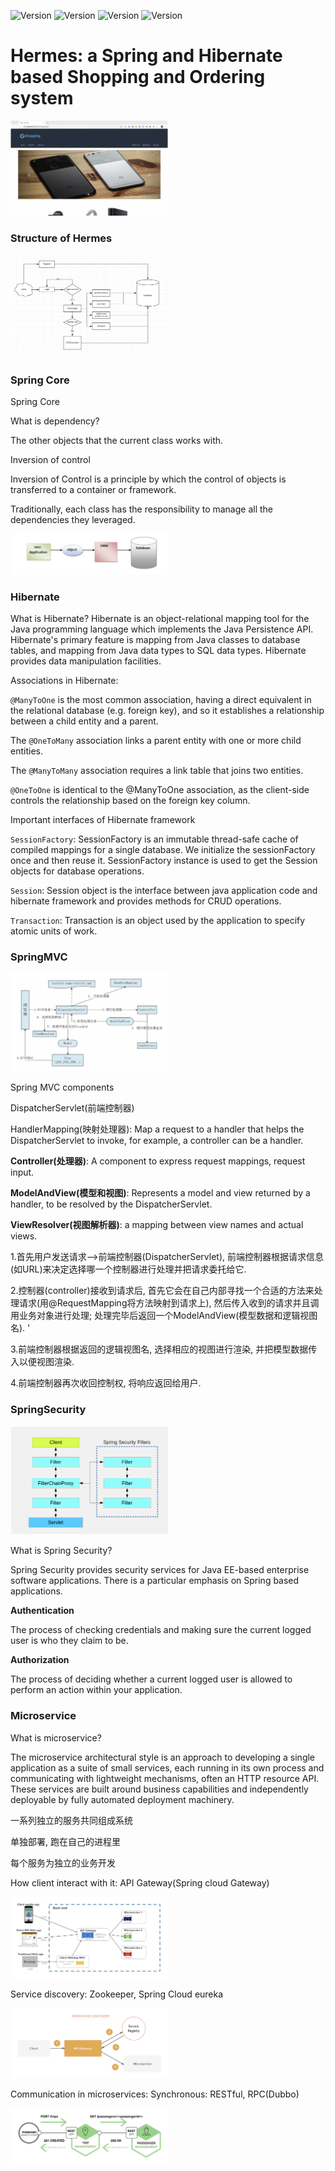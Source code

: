 ![Version](https://img.shields.io/badge/version-1.3.1-blue)
![Version](https://img.shields.io/badge/milestones-1-brightgreen)
![Version](https://img.shields.io/badge/Library-SpringMVC-orange)
![Version](https://img.shields.io/badge/Library-Hibernate-red)

# Hermes: a Spring and Hibernate based Shopping and Ordering system

<img src="images/shopping.png" width="50%" height="50%">


### Structure of Hermes

<img src="images/01.png" width="50%" height="50%">



### Spring Core

Spring Core

What is dependency?

The other objects that the current class works with.

Inversion of control

Inversion of Control is a principle by which the control of objects is transferred to a container or framework.

Traditionally, each class has the responsibility to manage all the dependencies they leveraged.

<img src="images/02.png" width="50%" height="50%">


### Hibernate

What is Hibernate?
Hibernate is an object-relational mapping tool for the Java programming language which implements the Java Persistence API. 
Hibernate's primary feature is mapping from Java classes to database tables, and mapping from Java data types to SQL data types. Hibernate provides data manipulation facilities.

Associations in Hibernate:

`@ManyToOne` is the most common association, having a direct equivalent in the relational database (e.g. foreign key), and so it establishes a relationship between a child entity and a parent. 

The `@OneToMany` association links a parent entity with one or more child entities.

The `@ManyToMany` association requires a link table that joins two entities.

`@OneToOne` is identical to the @ManyToOne association, as the client-side controls the relationship based on the foreign key column.


Important interfaces of Hibernate framework

`SessionFactory`: SessionFactory is an immutable thread-safe cache of compiled mappings for a single database. We initialize the sessionFactory once and then reuse it. SessionFactory instance is used to get the Session objects for database operations.

`Session`: Session object is the interface between java application code and hibernate framework and provides methods for CRUD operations.

`Transaction`: Transaction is an object used by the application to specify atomic units of work.


### SpringMVC

<img src="images/03.png" width="50%" height="50%">

Spring MVC components

DispatcherServlet(前端控制器)

HandlerMapping(映射处理器): Map a request to a handler that helps the DispatcherServlet to invoke, for example, a controller can be a handler.

**Controller(处理器)**: A component to express request mappings, request input.

**ModelAndView(模型和视图)**: Represents a model and view returned by a handler, to be resolved by the DispatcherServlet.

**ViewResolver(视图解析器)**: a mapping between view names and actual views.

1.首先用户发送请求-->前端控制器(DispatcherServlet), 前端控制器根据请求信息(如URL)来决定选择哪一个控制器进行处理并把请求委托给它. 

2.控制器(controller)接收到请求后, 首先它会在自己内部寻找一个合适的方法来处理请求(用@RequestMapping将方法映射到请求上), 然后传入收到的请求并且调用业务对象进行处理; 处理完毕后返回一个ModelAndView(模型数据和逻辑视图名). '

3.前端控制器根据返回的逻辑视图名, 选择相应的视图进行渲染, 并把模型数据传入以便视图渲染. 

4.前端控制器再次收回控制权, 将响应返回给用户.


### SpringSecurity

<img src="images/04.png" width="50%" height="50%">

What is Spring Security?

Spring Security provides security services for Java EE-based enterprise software applications. There is a particular emphasis on Spring based applications.

**Authentication**

The process of checking credentials and making sure the current logged user is who they claim to be.

**Authorization**

The process of deciding whether a current logged user is allowed to perform an action within your application.


### Microservice

What is microservice?

The microservice architectural style is an approach to developing a single application as a suite of small services, each running in its own process and communicating with lightweight mechanisms, often an HTTP resource API. These services are built around business capabilities and independently deployable by fully automated deployment machinery.

一系列独立的服务共同组成系统

单独部署, 跑在自己的进程里

每个服务为独立的业务开发

How client interact with it: API Gateway(Spring cloud Gateway)

<img src="images/05.png" width="50%" height="50%">

Service discovery: Zookeeper, Spring Cloud eureka

<img src="images/06.png" width="50%" height="50%">

Communication in microservices: Synchronous: RESTful, RPC(Dubbo)

<img src="images/07.png" width="50%" height="50%">
